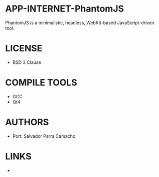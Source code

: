 APP-INTERNET-PhantomJS
======================

PhantomJS is a minimalistic, headless, WebKit-based JavaScript-driven tool.

LICENSE
===============
* BSD 3 Clause

COMPILE TOOLS
===============
* GCC
* Qt4

AUTHORS
===============
* Port: Salvador Parra Camacho

LINKS
===============
* 
